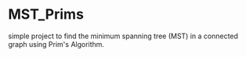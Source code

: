 # MST_Prims

simple project to find the minimum spanning tree (MST) in a connected graph using Prim's Algorithm.
